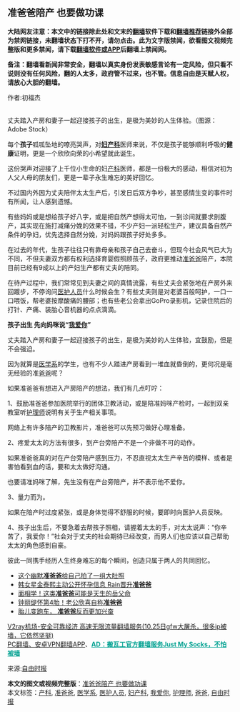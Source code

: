  <h2>准爸爸陪产 也要做功课</h2> <p class="notice"><b>大陆网友注意：本文中的链接除此处和文末的<a href="https://github.com/bannedbook/fanqiang" >翻墙</a>软件下载和<a href="https://github.com/killgcd/justmysocks/blob/master/README.md">翻墙推荐</a>链接外全部为禁网链接，未翻墙状态下打不开，请勿点击。此为文字版禁闻，欲看图文视频完整版和更多禁闻，请下载<a href="https://github.com/bannedbook/fanqiang">翻墙软件或APP</a>后翻墙上禁闻网。</p><p>备注：翻墙看新闻非常安全，翻墙以真实身份发表敏感言论有一定风险，但只看不说则没有任何风险，翻的人太多，政府管不过来，也不管。信息自由是天赋人权，请放心大胆的翻墙。</b></p>  <div class="entry"> <p>作者:初福杰</p> <p><br /> 丈夫踏入产房和妻子一起迎接孩子的出生，是极为美妙的人生体验。（图源：Adobe Stock） </p> <p>每个<strong>孩子</strong>呱呱坠地的嘹亮哭声，对<strong><a href="https://www.bannedbook.org/bnews/tag/%E5%A6%87%E4%BA%A7%E7%A7%91/" class="st_tag internal_tag" rel="tag" title="标签 妇产科 下的日志">妇产科</a></strong>医师来说，不仅是孩子能够顺利呼吸的<strong>健康</strong>证明，更是一个欣欣向荣的小希望就此诞生。 </p> <p>这份哭声对迎接了上千位小生命的妇<a href="https://www.bannedbook.org/bnews/tag/%e4%ba%a7%e7%a7%91/" class="st_tag internal_tag" rel="tag" title="标签 产科 下的日志">产科</a>医师，都是一份极大的感动，相信对初为人父人母的朋友们，更是一辈子永生难忘的美好回忆。 </p> <p>不过国内外因为丈夫陪伴太太生产后，引发日后双方争吵，甚至感情生变的事件时有所闻，让人感到遗憾。 </p> <p>有些妈妈或是想给孩子好八字，或是把自然产想得太可怕，一到诊间就要求剖腹产，其实现在施打减痛分娩的效果不错，不少产妇一派轻松生产，建议具备自然产条件的孕妇，优先选择自然分娩，对妈妈跟孩子好处多多。 </p> <p>在过去的年代，生孩子往往只有靠母亲和孩子自己去奋斗，但现今社会风气已大为不同，不但夫妻双方都有权利选择育婴假照顾孩子，政府更推动<a href="https://www.bannedbook.org/bnews/tag/%E5%87%86%E7%88%B8%E7%88%B8/" class="st_tag internal_tag" rel="tag" title="标签 准爸爸 下的日志">准爸爸</a>陪产，本院目前已经有9成以上的产妇生产都有丈夫的陪同。 </p>  <p>在待产过程中，我们常常见到夫妻之间的真情流露，有些丈夫会紧张地在产房外来回踱步，不停询问<a href="https://www.bannedbook.org/bnews/tag/%E5%8C%BB%E6%8A%A4%E4%BA%BA%E5%91%98/" class="st_tag internal_tag" rel="tag" title="标签 医护人员 下的日志">医护人员</a>什么时候会生？有些丈夫则是对老婆百般呵护，一口一口喂饭，帮老婆按摩酸痛的腰部；也有些老公会拿出GoPro录影机，记录住院后的打针、产痛、装胎心音机器的点点滴滴。 </p> <p><strong>孩子出生 先向妈咪说“<a href="https://www.bannedbook.org/bnews/tag/%E6%88%91%E7%88%B1%E4%BD%A0/" class="st_tag internal_tag" rel="tag" title="标签 我爱你 下的日志">我爱你</a>”</strong> </p> <p>丈夫踏入产房和妻子一起迎接孩子的出生，是极为美妙的人生体验，宜鼓励，但是不会强迫。 </p> <p>因为就算是<a href="https://www.bannedbook.org/bnews/tag/%E5%8C%BB%E5%AD%A6%E7%B3%BB/" class="st_tag internal_tag" rel="tag" title="标签 医学系 下的日志">医学系</a>的学生，也有不少人踏进产房看到一堆血就昏倒的，更何况是毫无经验的准<a href="https://www.bannedbook.org/bnews/tag/%e7%88%b8%e7%88%b8/" class="st_tag internal_tag" rel="tag" title="标签 爸爸 下的日志">爸爸</a>呢？ </p> <p>如果准爸爸有想进入产房陪产的想法，我们有几点叮咛： </p> <p>1、鼓励准爸爸参加医院举行的团体卫教活动，或是陪准妈咪产检时，一起到双亲教室听<a href="https://www.bannedbook.org/bnews/tag/%E6%8A%A4%E7%90%86%E5%B8%88/" class="st_tag internal_tag" rel="tag" title="标签 护理师 下的日志">护理师</a>说明有关于生产相关事项。 </p> <p>网络上有许多陪产的卫教影片，准爸爸可以先预习做好心理准备。 </p>  <p>2、疼爱太太的方法有很多，到产台旁陪产不是一个非做不可的动作。 </p> <p>如果准爸爸真的对在产台旁陪产感到压力，不忍直视太太生产辛苦的模样、或者是害怕看到血的话，要和太太做好沟通。 </p> <p>也要请准妈咪了解，先生没有在产台旁陪产，并不表示他不爱你。 </p> <p>3、量力而为。 </p> <p>如果在陪产时过度紧张，或是身体觉得不舒服的时候，要即时向医护人员反映。 </p> <p>4、孩子出生后，不要急着去帮孩子照相，请握着太太的手，对太太说声：“你辛苦了，我爱你！”社会对于丈夫的社会期待已经改变，而男人们也应该以自己帮助太太的角色感到自豪。 </p> <p>彼此一同携手经历人生终身难忘的每个瞬间，创造只属于两人的共同回忆。 </p>  <ul class='op-related-articles' title='相关阅读'> <li><a href='https://www.bannedbook.org/bnews/funmedia/20170912/821853.html' target='_blank'>这个幽默<b>准爸爸</b>给自己拍了一组大肚照</a></li> <li><a href='https://www.bannedbook.org/bnews/yule/20170523/762866.html' target='_blank'>韩女星金泰熙主动公开怀孕信息 Rain晋升<b>准爸爸</b></a></li> <li><a href='https://www.bannedbook.org/bnews/lifebaike/20170318/732137.html' target='_blank'>面相学！这类<b>准爸爸</b>可能是天生的岳父命</a></li> <li><a href='https://www.bannedbook.org/bnews/yule/20161109/611142.html' target='_blank'>钟丽缇怀第4胎！老公欣喜自称<b>准爸爸</b></a></li> <li><a href='https://www.bannedbook.org/bnews/sohnews/20160616/546041.html' target='_blank'>胎儿变跑车， <b>准爸爸</b>反而更加兴奋</a></li> </ul> <p class="texttj"> <a href="https://www.bannedbook.org/forum23/topic22702.html" target="_blank">V2ray机场-安全可靠经济 高速无限流量翻墙服务(10.25日gfw大屠杀，很多ip被墙，它依然坚挺)</a><br/> <a href="https://github.com/bannedbook/fanqiang/wiki/%E7%A6%81%E9%97%BB%E7%BD%91%E5%AE%89%E5%8D%93%E7%BF%BB%E5%A2%99%E6%96%B0%E9%97%BBAPP" target="_blank">PC翻墙、安卓VPN翻墙APP</a>、<span onclick="window.open('https://github.com/killgcd/justmysocks/blob/master/README.md')" style="font-weight:bold;color:#00A191;cursor:pointer;text-decoration:underline;outline:none">AD：搬瓦工官方翻墙服务Just My Socks，不怕被墙</span></p><p>来源:<a href="https://www.bannedbook.org/bnews/tag/%e8%87%aa%e7%94%b1%e6%97%b6%e6%8a%a5/" class="st_tag internal_tag" rel="tag" title="标签 自由时报 下的日志">自由时报</a></p><a name='sharetosocial'></a>       <div><b>本文的图文或视频完整版</b>：<a href='https://www.bannedbook.org/bnews/comments/20201029/1422376.html'>准爸爸陪产 也要做功课</a></div>  </div><!--END ENTRY--> <div class="postfooter"> <div>本文标签：<a href="https://www.bannedbook.org/bnews/tag/%e4%ba%a7%e7%a7%91/" rel="tag">产科</a>, <a href="https://www.bannedbook.org/bnews/tag/%E5%87%86%E7%88%B8%E7%88%B8/" rel="tag">准爸爸</a>, <a href="https://www.bannedbook.org/bnews/tag/%E5%8C%BB%E5%AD%A6%E7%B3%BB/" rel="tag">医学系</a>, <a href="https://www.bannedbook.org/bnews/tag/%E5%8C%BB%E6%8A%A4%E4%BA%BA%E5%91%98/" rel="tag">医护人员</a>, <a href="https://www.bannedbook.org/bnews/tag/%E5%A6%87%E4%BA%A7%E7%A7%91/" rel="tag">妇产科</a>, <a href="https://www.bannedbook.org/bnews/tag/%E6%88%91%E7%88%B1%E4%BD%A0/" rel="tag">我爱你</a>, <a href="https://www.bannedbook.org/bnews/tag/%E6%8A%A4%E7%90%86%E5%B8%88/" rel="tag">护理师</a>, <a href="https://www.bannedbook.org/bnews/tag/%e7%88%b8%e7%88%b8/" rel="tag">爸爸</a>, <a href="https://www.bannedbook.org/bnews/tag/%e8%87%aa%e7%94%b1%e6%97%b6%e6%8a%a5/" rel="tag">自由时报</a></div>  </div><!--END POSTFOOTER--> 